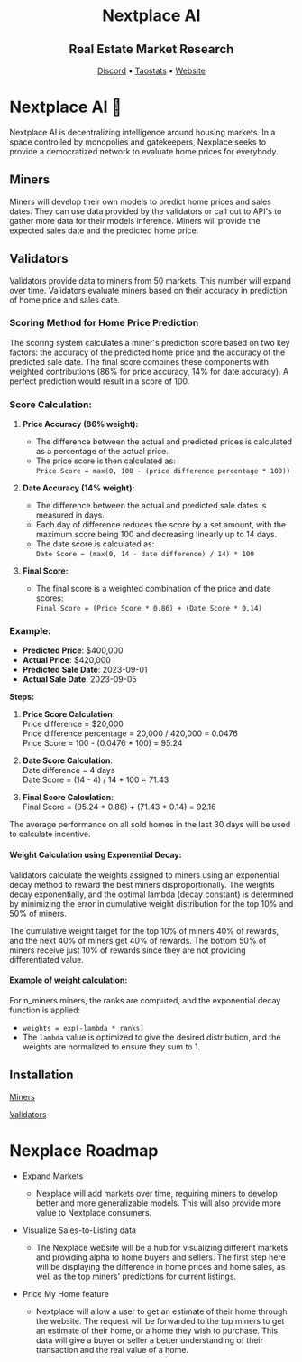 <div align="center">

# **Nextplace AI** <!-- omit in toc -->

## Real Estate Market Research <!-- omit in toc -->

[Discord](https://discord.gg/xbRhw9jX) • [Taostats](https://taostats.io/subnets/48/metagraph) • [Website](https://nextplace.ai/)
</div>

# Nextplace AI 🏡

Nextplace AI is decentralizing intelligence around housing markets. In a space controlled by monopolies and gatekeepers, Nexplace seeks to provide a democratized network to evaluate home prices for everybody.

## Miners

Miners will develop their own models to predict home prices and sales dates. They can use data provided by the validators or call out to API's to gather more data for their models inference. Miners will provide the expected sales date and the predicted home price.

## Validators

Validators provide data to miners from 50 markets. This number will expand over time. Validators evaluate miners based on their accuracy in prediction of home price and sales date.

### Scoring Method for Home Price Prediction

The scoring system calculates a miner's prediction score based on two key factors: the accuracy of the predicted home price and the accuracy of the predicted sale date. The final score combines these components with weighted contributions (86% for price accuracy, 14% for date accuracy). A perfect prediction would result in a score of 100.

### Score Calculation:

1. **Price Accuracy (86% weight):**
   - The difference between the actual and predicted prices is calculated as a percentage of the actual price.
   - The price score is then calculated as:  
     `Price Score = max(0, 100 - (price difference percentage * 100))`

2. **Date Accuracy (14% weight):**
   - The difference between the actual and predicted sale dates is measured in days.
   - Each day of difference reduces the score by a set amount, with the maximum score being 100 and decreasing linearly up to 14 days.
   - The date score is calculated as:  
     `Date Score = (max(0, 14 - date difference) / 14) * 100`

3. **Final Score:**
   - The final score is a weighted combination of the price and date scores:  
     `Final Score = (Price Score * 0.86) + (Date Score * 0.14)`

### Example:
- **Predicted Price**: \$400,000
- **Actual Price**: \$420,000
- **Predicted Sale Date**: 2023-09-01
- **Actual Sale Date**: 2023-09-05

**Steps:**

1. **Price Score Calculation**:  
   Price difference = \$20,000  
   Price difference percentage = 20,000 / 420,000 = 0.0476  
   Price Score = 100 - (0.0476 * 100) = 95.24

2. **Date Score Calculation**:  
   Date difference = 4 days  
   Date Score = (14 - 4) / 14 * 100 = 71.43

3. **Final Score Calculation**:  
   Final Score = (95.24 * 0.86) + (71.43 * 0.14) = 92.16

The average performance on all sold homes in the last 30 days will be used to calculate incentive.

#### Weight Calculation using Exponential Decay:

Validators calculate the weights assigned to miners using an exponential decay method to reward the best miners disproportionally. The weights decay exponentially, and the optimal lambda (decay constant) is determined by minimizing the error in cumulative weight distribution for the top 10% and 50% of miners.

The cumulative weight target for the top 10% of miners 40% of rewards, and the next 40% of miners get 40% of rewards. The bottom 50% of miners receive just 10% of rewards since they are not providing differentiated value.

#### Example of weight calculation:

For n_miners miners, the ranks are computed, and the exponential decay function is applied:

- `weights = exp(-lambda * ranks)`
- The `lambda` value is optimized to give the desired distribution, and the weights are normalized to ensure they sum to 1.

## Installation 

[Miners](nextplace/miner/README.md)

[Validators](nextplace/validator/README.md)

# Nexplace Roadmap

- Expand Markets
  - Nexplace will add markets over time, requiring miners to develop better and more generalizable models. This will also provide more value to Nextplace consumers.

- Visualize Sales-to-Listing data
  - The Nexplace website will be a hub for visualizing different markets and providing alpha to home buyers and sellers. The first step here will be displaying the difference in home prices and home sales, as well as the top miners' predictions for current listings.

- Price My Home feature
  - Nextplace will allow a user to get an estimate of their home through the website. The request will be forwarded to the top miners to get an estimate of their home, or a home they wish to purchase. This data will give a buyer or seller a better understanding of their transaction and the real value of a home.